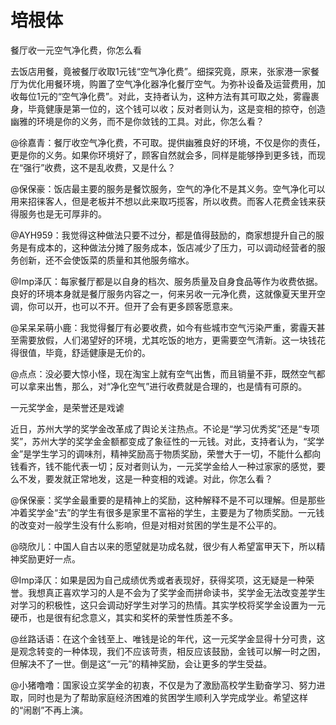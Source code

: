 # 培根体

餐厅收一元空气净化费，你怎么看 

去饭店用餐，竟被餐厅收取1元钱“空气净化费”。细探究竟，原来，张家港一家餐厅为优化用餐环境，购置了空气净化器净化餐厅空气。为弥补设备及运营费用，加收每位1元的“空气净化费”。对此，支持者认为，这种方法有其可取之处，雾霾裹身，毕竟健康是第一位的，这个钱可以收；反对者则认为，这是变相的掠夺，创造幽雅的环境是你的义务，而不是你敛钱的工具。对此，你怎么看？ 

@徐嘉青：餐厅收空气净化费，不可取。提供幽雅良好的环境，不仅是你的责任，更是你的义务。如果你环境好了，顾客自然就会多，同样是能够挣到更多钱，而现在“强行”收费，这不是乱收费，又是什么？ 

@保保豪：饭店最主要的服务是餐饮服务，空气的净化不是其义务。空气净化可以用来招徕客人，但是老板并不想以此来取巧揽客，所以收费。而客人花费金钱来获得服务也是无可厚非的。 

@AYH959：我觉得这种做法只要不过分，都是值得鼓励的，商家想提升自己的服务是有成本的，这种做法分摊了服务成本，饭店减少了压力，可以调动经营者的服务创新，还不会使饭菜的质量和其他服务缩水。 

@Imp泽仄：每家餐厅都是以自身的档次、服务质量及自身食品等作为收费依据。良好的环境本身就是餐厅服务内容之一，何来另收一元净化费，这就像夏天里开空调，你可以开，也可以不开。但开了会有更多顾客愿意来。 

@呆呆呆萌小鹿：我觉得餐厅有必要收费，如今有些城市空气污染严重，雾霾天甚至需要放假，人们渴望好的环境，尤其吃饭的地方，更需要空气清新。这一块钱花得很值，毕竟，舒适健康是无价的。 

@点点：没必要大惊小怪，现在淘宝上就有空气出售，而且销量不菲，既然空气都可以拿来出售，那么，对“净化空气”进行收费就是合理的，也是情有可原的。 

一元奖学金，是荣誉还是戏谑 

近日，苏州大学的奖学金改革成了舆论关注热点。不论是“学习优秀奖”还是“专项奖”，苏州大学的奖学金金额都变成了象征性的一元钱。对此，支持者认为，“奖学金”是学生学习的调味剂，精神奖励高于物质奖励，荣誉大于一切，不能什么都向钱看齐，钱不能代表一切；反对者则认为，一元奖学金给人一种过家家的感觉，要么不发，要发就正常地发，这是一种变相的戏谑。对此，你怎么看？ 

@保保豪：奖学金最重要的是精神上的奖励，这种解释不是不可以理解。但是那些冲着奖学金“去”的学生有很多是家里不富裕的学生，主要是为了物质奖励。一元钱的改变对一般学生没有什么影响，但是对相对贫困的学生是不公平的。 

@晓欣儿：中国人自古以来的愿望就是功成名就，很少有人希望富甲天下，所以精神奖励更好一点。 

@Imp泽仄：如果是因为自己成绩优秀或者表现好，获得奖项，这无疑是一种荣誉。我想真正喜欢学习的人是不会为了奖学金而拼命读书，奖学金无法改变差学生对学习的积极性，这只会调动好学生对学习的热情。其实学校将奖学金设置为一元硬币，也是很有纪念意义，其实和奖杯的荣誉性质差不多。 

@丝路话语：在这个金钱至上、唯钱是论的年代，这一元奖学金显得十分可贵，这是观念转变的一种体现，我们不应该苛责，相反应该鼓励，金钱可以解一时之困，但解决不了一世。倒是这“一元”的精神奖励，会让更多的学生受益。 

@小猪噜噜：国家设立奖学金的初衷，不仅是为了激励高校学生勤奋学习、努力进取，同时也是为了帮助家庭经济困难的贫困学生顺利入学完成学业。希望这样的“闹剧”不再上演。